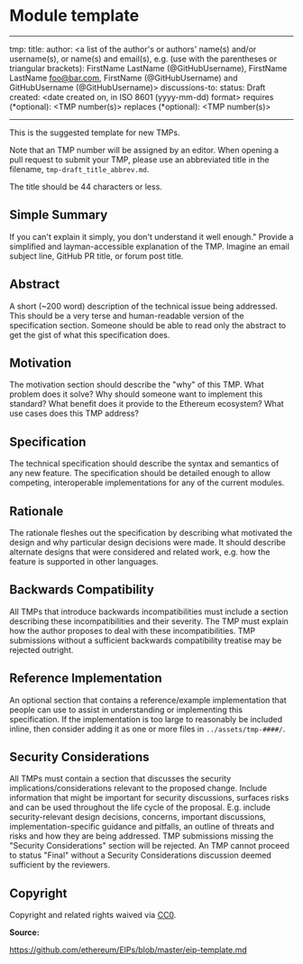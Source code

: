 # Module template

---

tmp: <to be assigned>
title: <TMP title>
author: <a list of the author's or authors' name(s) and/or username(s), or name(s) and email(s), e.g. (use with the parentheses or triangular brackets): FirstName LastName (@GitHubUsername), FirstName LastName <foo@bar.com>, FirstName (@GitHubUsername) and GitHubUsername (@GitHubUsername)>
discussions-to: <URL>
status: Draft
created: <date created on, in ISO 8601 (yyyy-mm-dd) format>
requires (*optional): <TMP number(s)>
replaces (*optional): <TMP number(s)>

---

This is the suggested template for new TMPs.

Note that an TMP number will be assigned by an editor. When opening a pull request to submit your TMP, please use an abbreviated title in the filename, `tmp-draft_title_abbrev.md`.

The title should be 44 characters or less.

## Simple Summary

If you can't explain it simply, you don't understand it well enough." Provide a simplified and layman-accessible explanation of the TMP. Imagine an email subject line, GitHub PR title, or forum post title.

## Abstract

A short (~200 word) description of the technical issue being addressed. This should be a very terse and human-readable version of the specification section. Someone should be able to read only the abstract to get the gist of what this specification does.

## Motivation

The motivation section should describe the "why" of this TMP. What problem does it solve? Why should someone want to implement this standard? What benefit does it provide to the Ethereum ecosystem? What use cases does this TMP address?

## Specification

The technical specification should describe the syntax and semantics of any new feature. The specification should be detailed enough to allow competing, interoperable implementations for any of the current modules.

## Rationale

The rationale fleshes out the specification by describing what motivated the design and why particular design decisions were made. It should describe alternate designs that were considered and related work, e.g. how the feature is supported in other languages.

## Backwards Compatibility

All TMPs that introduce backwards incompatibilities must include a section describing these incompatibilities and their severity. The TMP must explain how the author proposes to deal with these incompatibilities. TMP submissions without a sufficient backwards compatibility treatise may be rejected outright.

## Reference Implementation

An optional section that contains a reference/example implementation that people can use to assist in understanding or implementing this specification. If the implementation is too large to reasonably be included inline, then consider adding it as one or more files in `../assets/tmp-####/`.

## Security Considerations

All TMPs must contain a section that discusses the security implications/considerations relevant to the proposed change. Include information that might be important for security discussions, surfaces risks and can be used throughout the life cycle of the proposal. E.g. include security-relevant design decisions, concerns, important discussions, implementation-specific guidance and pitfalls, an outline of threats and risks and how they are being addressed. TMP submissions missing the "Security Considerations" section will be rejected. An TMP cannot proceed to status "Final" without a Security Considerations discussion deemed sufficient by the reviewers.

## Copyright

Copyright and related rights waived via [CC0](https://creativecommons.org/publicdomain/zero/1.0/).


**Source:**

https://github.com/ethereum/EIPs/blob/master/eip-template.md
